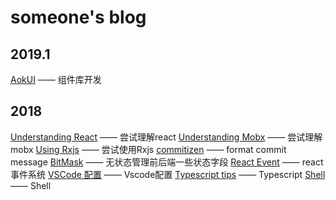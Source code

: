# someone's blog
## 2019.1
[AokUI](https://github.com/Chr15t0pher/blog/issues/11) —— 组件库开发
## 2018
[Understanding React](https://github.com/Chr15t0pher/blog/issues/1) —— 尝试理解react
[Understanding Mobx](https://github.com/Chr15t0pher/blog/issues/2) —— 尝试理解mobx
[Using Rxjs](https://github.com/Chr15t0pher/blog/issues/4) —— 尝试使用Rxjs
[commitizen](https://github.com/Chr15t0pher/blog/issues/5) —— format commit message
[BitMask](https://github.com/Chr15t0pher/blog/issues/6) —— 无状态管理前后端一些状态字段
[React Event](https://github.com/Chr15t0pher/blog/issues/7) —— react事件系统
[VSCode 配置](https://github.com/Chr15t0pher/blog/issues/8) —— Vscode配置
[Typescript tips](https://github.com/Chr15t0pher/blog/issues/9) —— Typescript
[Shell](https://github.com/Chr15t0pher/blog/issues/10) —— Shell
